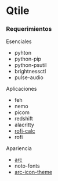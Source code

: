 # Qtile
### Requerimientos
Esenciales

* pyhton
* python-pip
* python-psutil
* brightnessctl
* pulse-audio

Aplicaciones

* feh
* nemo
* picom
* redshift
* alacritty
* [rofi-calc](https://github.com/svenstaro/rofi-calc)
* rofi

Apariencia

* [arc](https://github.com/jnsh/arc-theme)
* noto-fonts
* [arc-icon-theme](https://github.com/horst3180/arc-icon-theme)
